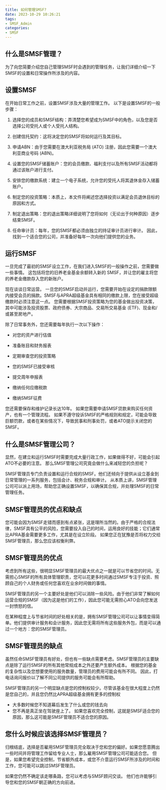 ```yaml
---
title: 如何管理SMSF?
date: 2023-10-29 10:26:21
tags:
- SMSF_Admin
categories: 
- SMSF
---
```


## 什么是SMSF管理？
为了向您简要介绍您自己管理SMSF时会遇到的管理任务，让我们详细介绍一下SMSF的设置和日常操作所涉及的内容。

## 设置SMSF
在开始日常工作之前，设置SMSF涉及大量的管理工作。 以下是设置SMSF的一般步骤：

1. 选择您的成员和SMSF结构：弄清楚您希望成为SMSF中的角色，以及您是否选择公司受托人或个人受托人结构。

2. 创建信托契约：这将决定您的SMSF将如何运行及其目标。

3. 申请ABN：由于您需要在澳大利亚税务局 (ATO) 注册，因此您需要一个澳大利亚商业号码 (ABN)。

4. 设置您的SMSF储蓄账户：您的会员缴款、福利支付以及所有SMSF活动都将通过该账户进行支付。

5. 安排您的缴款系统：建立一个电子系统，允许您的受托人将其退休金存入储蓄账户。

6. 制定您的投资策略：本质上，本文件将阐述您选择投资以满足会员退休目标的原因和方式。

7. 制定退出策略：您的退出策略详细说明了您将如何（无论出于何种原因）逐步结束SMSF。

8. 任命审计员：每年，您的SMSF都必须由独立的持证审计员进行审计。 因此，找到一个适合您的公司，并准备好每年一次向他们提供您的业务。

## 运行SMSF
一旦完成了最初的SMSF设立工作，在我们进入SMSF的一般操作之前，您需要做一些事情。 这包括将您的旧养老金基金余额转入新的 SMSF，并让您的雇主将您的养老金缴款存入您的新账户。

现在谈谈日常运营。 一旦您的SMSF启动并运行，您需要开始在设定的捐款限额内接受会员的捐款。SMSF与APRA超级基金具有相同的缴款上限，您在接受超级缴款时必须注意这一点。 您需要根据SMSF投资策略为您的基金做出投资决策，其中可能涉及投资股票、政府债券、大宗商品、交易所交易基金 (ETF)、现金和/或甚至房地产。

除了日常事务外，您还需要每年执行一次以下操作：

- 对您的资产进行估值

- 准备账目和财务报表

- 定期审查您的投资策略

- 您的SMSF已接受审核

- 提交周年申报表

- 缴纳任何应缴税款

- 缴纳SMSF征费

您还需要保存和维护记录长达10年。 如果您需要申请SMSF贷款来购买任何资产，也有一个管理流程。 如果不遵守投诉SMSF的严格规则和规定，可能会导致巨额罚款，或者在某些情况下，导致民事和刑事处罚，或者ATO提示关闭您的SMSF。

## 什么是SMSF管理公司？
显然，在建立和运行SMSF时需要完成大量行政工作，如果做得不好，可能会引起ATO不必要的注意。 那么SMSF管理公司究竟会做什么来减轻您的负担呢？

SMSF管理员专门负责设置和运行合规的SMSF。他们还倾向于提供从设立基金到日常管理的一系列服务，包括会计、税务合规和审计。 从本质上讲，SMSF管理公司可以派上用场，帮助您正确设置SMSF，以确保其合规，并处理SMSF的日常管理任务。

## SMSF管理员的优点和缺点
您可能会因为SMSF走错而感到有点紧张，这是理所当然的。由于严格的合规法律，SMSF具有公平的风险，您需要投入自己的时间，运用良好的技能；它们通常比APRA基金需要更多工作，尤其是在设立阶段。 如果您正在犹豫是否将权力交给SMSF管理员，那么您应该权衡利弊。

## SMSF管理员的优点
考虑到所有这些，很明显SMSF管理员的最大优点之一就是可以节省您的时间。无需担心SMSF的所有具体管理职责，您可以花更多时间通过SMSF专注于投资、照顾自己的个人财务或任何您喜欢在业余时间做的事情。

SMSF管理员的另一个主要好处是他们可以消除一些风险。由于他们非常了解如何运营合规的SMSF（因为这是他们的工作），因此您可能无需担心ATO会向您发送一封愤怒的信。

在某种程度上与节省时间的好处相关的是，拥有SMSF管理公司可以让事情变得简单。他们提供审计服务和会计服务，因此您无需将所有这些服务外包，而是可以通过一个地方：您的SMSF管理员。

## SMSF管理员的缺点
虽然任命SMSF管理员有好处，但也有一些缺点需要考虑。SMSF管理员的主要缺点是除了运行SMSF的所有其他常规成本之外还要产生额外成本。 根据您的基金的复杂性以及您想要使用的服务数量，管理员的费用可能会有所不同。 因此，打电话询问报价以了解不同公司提供的服务可能会有所帮助。

SMSF管理员的另一个明显缺点是您的控制权较少。尽管该基金在很大程度上仍然是您自己的，并且您仍然比APRA超级基金拥有更多的控制权 
- 大多数时候您不知道幕后发生了什么或您的钱去向 
- 您不再是真正坐在驾驶座上了。
如果您喜欢完全控制，这就是SMSF适合您的原因，那么这可能是SMSF管理员不适合您的原因。

## 您什么时候应该选择SMSF管理员？
归根结底，选择是否雇用SMSF管理员完全取决于您和您的偏好。如果您愿意腾出一些时间并将管理工作留给专业人士，那么雇用SMSF管理公司可能适合您。 但是，如果您希望完全控制，节省额外成本，或您不介意运行SMSF所涉及的时间和工作，您可能可以跳过SMSF管理员。

如果您仍然不确定该走哪条路，您可以考虑与SMSF顾问交谈。 他们也许能够引导您和您的SMSF朝正确的方向前进。